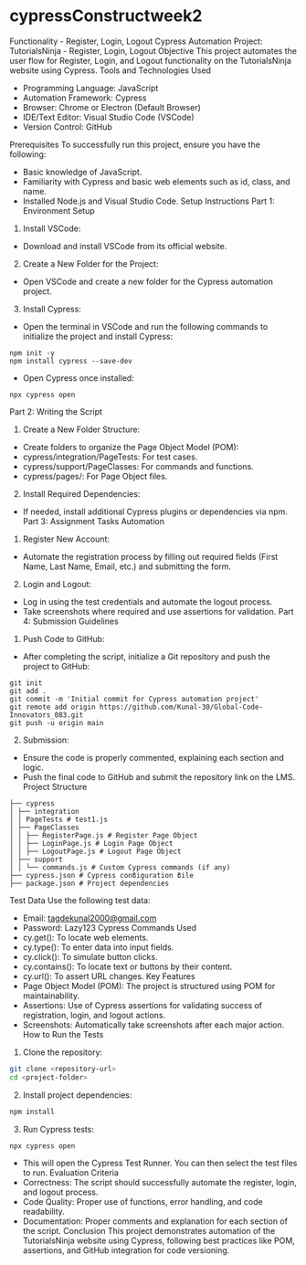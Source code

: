 # cypressConstructweek2
Functionality - Register, Login, Logout
Cypress Automation Project:
TutorialsNinja - Register, Login, Logout
Objective
This project automates the user flow for Register, Login, and Logout functionality on the
TutorialsNinja website using Cypress.
Tools and Technologies Used
 - Programming Language: JavaScript
 - Automation Framework: Cypress
 - Browser: Chrome or Electron (Default Browser)
 - IDE/Text Editor: Visual Studio Code (VSCode)
 - Version Control: GitHub

Prerequisites
To successfully run this project, ensure you have the following:
- Basic knowledge of JavaScript.
- Familiarity with Cypress and basic web elements such as id, class, and name.
- Installed Node.js and Visual Studio Code.
Setup Instructions
Part 1: Environment Setup
1. Install VSCode:
 - Download and install VSCode from its official website.
2. Create a New Folder for the Project:
 - Open VSCode and create a new folder for the Cypress automation project.
3. Install Cypress:
 - Open the terminal in VSCode and run the following commands to initialize the project
and install Cypress:
 ```
 npm init -y
 npm install cypress --save-dev
 ```
 - Open Cypress once installed:
 ```
 npx cypress open
 ```
Part 2: Writing the Script
1. Create a New Folder Structure:
 - Create folders to organize the Page Object Model (POM):
 - cypress/integration/PageTests: For test cases.
 - cypress/support/PageClasses: For commands and functions.
 - cypress/pages/: For Page Object files.
2. Install Required Dependencies:
 - If needed, install additional Cypress plugins or dependencies via npm.
Part 3: Assignment Tasks Automation
1. Register New Account:
 - Automate the registration process by filling out required fields (First Name, Last Name,
Email, etc.) and submitting the form.
2. Login and Logout:
 - Log in using the test credentials and automate the logout process.
 - Take screenshots where required and use assertions for validation.
Part 4: Submission Guidelines
1. Push Code to GitHub:
 - After completing the script, initialize a Git repository and push the project to GitHub:
 ```
 git init
 git add .
 git commit -m 'Initial commit for Cypress automation project'
 git remote add origin https://github.com/Kunal-30/Global-Code-Innovators_083.git
 git push -u origin main
 ```
2. Submission:
 - Ensure the code is properly commented, explaining each section and logic.
 - Push the final code to GitHub and submit the repository link on the LMS.
Project Structure
```
├── cypress
│ ├── integration
│ │ PageTests # test1.js
│ ├── PageClasses
│ │ ├── RegisterPage.js # Register Page Object
│ │ ├── LoginPage.js # Login Page Object
│ │ ├── LogoutPage.js # Logout Page Object
│ ├── support
│ │ └── commands.js # Custom Cypress commands (if any)
├── cypress.json # Cypress conϐiguration ϐile
├── package.json # Project dependencies
```
Test Data
Use the following test data:
- Email: tagdekunal2000@gmail.com
- Password: Lazy123
Cypress Commands Used
- cy.get(): To locate web elements.
- cy.type(): To enter data into input fields.
- cy.click(): To simulate button clicks.
- cy.contains(): To locate text or buttons by their content.
- cy.url(): To assert URL changes.
Key Features
- Page Object Model (POM): The project is structured using POM for maintainability.
- Assertions: Use of Cypress assertions for validating success of registration, login, and
logout actions.
- Screenshots: Automatically take screenshots after each major action.
How to Run the Tests
1. Clone the repository:
 ```bash
 git clone <repository-url>
 cd <project-folder>
 ```
2. Install project dependencies:
 ```bash
 npm install
 ```
3. Run Cypress tests:
 ```bash
 npx cypress open
 ```
 - This will open the Cypress Test Runner. You can then select the test files to run.
Evaluation Criteria
- Correctness: The script should successfully automate the register, login, and logout
process.
- Code Quality: Proper use of functions, error handling, and code readability.
- Documentation: Proper comments and explanation for each section of the script.
Conclusion
This project demonstrates automation of the TutorialsNinja website using Cypress,
following best practices like POM, assertions, and GitHub integration for code versioning. 
